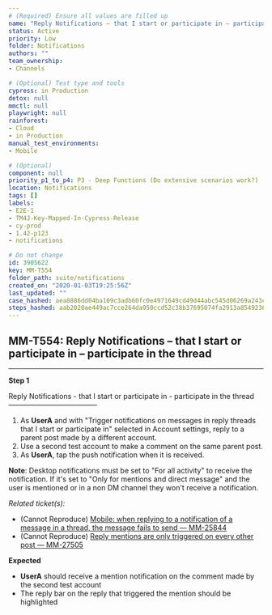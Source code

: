 ```yaml
---
# (Required) Ensure all values are filled up
name: "Reply Notifications – that I start or participate in – participate in the thread"
status: Active
priority: Low
folder: Notifications
authors: ""
team_ownership: 
- Channels

# (Optional) Test type and tools
cypress: in Production
detox: null
mmctl: null
playwright: null
rainforest: 
- Cloud
- in Production
manual_test_environments: 
- Mobile

# (Optional)
component: null
priority_p1_to_p4: P3 - Deep Functions (Do extensive scenarios work?)
location: Notifications
tags: []
labels: 
- E2E-1
- TM4J-Key-Mapped-In-Cypress-Release
- cy-prod
- 1.42-p123
- notifications

# Do not change
id: 3905622
key: MM-T554
folder_path: suite/notifications
created_on: "2020-01-03T19:25:56Z"
last_updated: ""
case_hashed: aea8886dd04ba109c3adb60fc0e4971649cd49d44abc545d06269a243c7e80f03de6e6c36c542a3e6cbe30b13fcf704a
steps_hashed: aab2020ae449ac7cce264da950ccd52c38b37695074fa2913a8549236a21a4326a80a39d8d0c9e9106ea71149640edff
---
```


## MM-T554: Reply Notifications – that I start or participate in – participate in the thread

---

**Step 1**

Reply Notifications - that I start or participate in - participate in the thread\
–––––––––––––––––––––––––

1. As **UserA** and with "Trigger notifications on messages in reply threads that I start or participate in" selected in Account settings, reply to a parent post made by a different account.
2. Use a second test account to make a comment on the same parent post.
3. As **UserA**, tap the push notification when it is received.

**Note**: Desktop notifications must be set to "For all activity" to receive the notification. If it's set to "Only for mentions and direct message" and the user is mentioned or in a non DM channel they won't receive a notification.

_Related ticket(s):_

- (Cannot Reproduce) [Mobile: when replying to a notification of a message in a thread, the message fails to send — MM-25844](https://mattermost.atlassian.net/browse/MM-25844)
- (Cannot Reproduce) [Reply mentions are only triggered on every other post — MM-27505](https://mattermost.atlassian.net/browse/MM-27050)

**Expected**

- **UserA** should receive a mention notification on the comment made by the second test account
- The reply bar on the reply that triggered the mention should be highlighted
